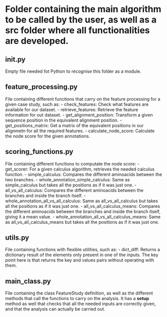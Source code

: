 # Folder containing the main algorithm to be called by the user, as well as a src folder where all functionalities are developed.

## __init__.py
Empty file needed fot Python to recognise this folder as a module.

## feature_processing.py
File containing different functions that carry on the feature processing for a given case study, such as:
    - check_features: Check what features are available for our dataset.
    - retrieve_features: Retrieve the feature information for out dataset.
    - get_alignment_position: Transform a given sequence position in the equivalent alignment position.
    - get_positions_matrix: Get a matrix of the equivalent positions in our alignmetn for all the required features.
    - calculate_node_score: Calculate the node score for the given annotations.

## scoring_functions.py
File containing different functions to computate the node score:
    - get_scorer: For a given calculus algorithm, retrieves the needed calculus function.
    - simple_calculus: Compares the different aminoacids between the two branches.
    - whole_annotation_simple_calculus: Same as simple_calculus but takes all the positions as if it was just one.
    - all_vs_all_calculus: Compares the different aminoacids between the branches and inside the branch itself.
    - whole_annotation_all_vs_all_calculus: Same as all_vs_all_calculus but takes all the positions as if it was just one.
    - all_vs_all_calculus_means: Compares the different aminoacids between the branches and inside the branch itself, giving it a mean value.
    - whole_annotation_all_vs_all_calculus_means: Same as all_vs_all_calculus_means but takes all the positions as if it was just one.

## utils.py
File containing functions with flexible utilities, such as:
    - dict_diff: Returns a dictionary result of the elements only present in one
    of the inputs. The key point here is that returns the key and values pairs without operating with them.

## main_class.py
File containing the class FeatureStudy definition, as well as the different methods that call the functions to carry on the analysis. It has a __setup__ method as well that checks that all the needed inputs are correctly given, and that the analysis can actually be carried out.